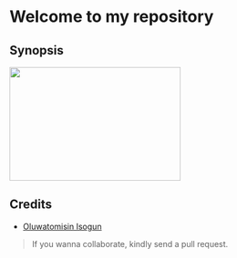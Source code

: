 # Welcome to my repository

## Synopsis
<img src="https://www.google.com/imgres?imgurl=https%3A%2F%2Fmakersaid.com%2Fwp-content%2Fuploads%2F2022%2F08%2Fis-it-still-worth-learning-html-css-1568x882.jpg&tbnid=kFTx-WSrybjNvM&vet=12ahUKEwjR8I-ctYyAAxWsmycCHSeJBjkQMygOegUIARCIAg..i&imgrefurl=https%3A%2F%2Fmakersaid.com%2Fis-it-still-worth-learning-html-css%2F&docid=kwN467XbYXs-SM&w=1568&h=882&q=html%20css&ved=2ahUKEwjR8I-ctYyAAxWsmycCHSeJBjkQMygOegUIARCIAg" width="300px" height="200px">

## Credits
- [Oluwatomisin Isogun](@github.com/TosinISOGUN)
> If you wanna collaborate, kindly send a pull request.
